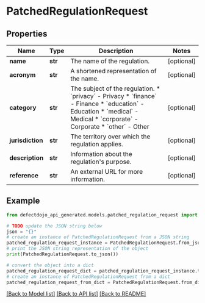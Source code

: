 # PatchedRegulationRequest


## Properties

Name | Type | Description | Notes
------------ | ------------- | ------------- | -------------
**name** | **str** | The name of the regulation. | [optional] 
**acronym** | **str** | A shortened representation of the name. | [optional] 
**category** | **str** | The subject of the regulation.  * &#x60;privacy&#x60; - Privacy * &#x60;finance&#x60; - Finance * &#x60;education&#x60; - Education * &#x60;medical&#x60; - Medical * &#x60;corporate&#x60; - Corporate * &#x60;other&#x60; - Other | [optional] 
**jurisdiction** | **str** | The territory over which the regulation applies. | [optional] 
**description** | **str** | Information about the regulation&#39;s purpose. | [optional] 
**reference** | **str** | An external URL for more information. | [optional] 

## Example

```python
from defectdojo_api_generated.models.patched_regulation_request import PatchedRegulationRequest

# TODO update the JSON string below
json = "{}"
# create an instance of PatchedRegulationRequest from a JSON string
patched_regulation_request_instance = PatchedRegulationRequest.from_json(json)
# print the JSON string representation of the object
print(PatchedRegulationRequest.to_json())

# convert the object into a dict
patched_regulation_request_dict = patched_regulation_request_instance.to_dict()
# create an instance of PatchedRegulationRequest from a dict
patched_regulation_request_from_dict = PatchedRegulationRequest.from_dict(patched_regulation_request_dict)
```
[[Back to Model list]](../README.md#documentation-for-models) [[Back to API list]](../README.md#documentation-for-api-endpoints) [[Back to README]](../README.md)


